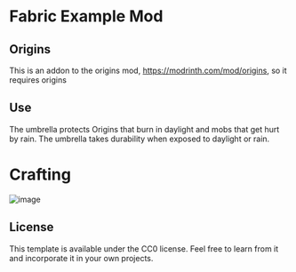 # Fabric Example Mod

## Origins
This is an addon to the origins mod, https://modrinth.com/mod/origins, so it requires origins

## Use
The umbrella protects Origins that burn in daylight and mobs that get hurt by rain. The umbrella takes durability when exposed to daylight or rain.

# Crafting 
![image](https://user-images.githubusercontent.com/51253586/174413298-a76b0dd1-8e2e-463b-a495-9e7273bdb644.png)

## License

This template is available under the CC0 license. Feel free to learn from it and incorporate it in your own projects.
